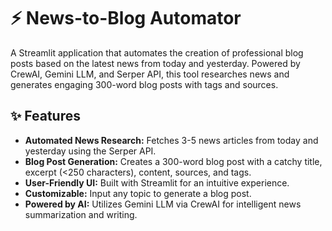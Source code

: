 # ⚡ News-to-Blog Automator

A Streamlit application that automates the creation of professional blog posts based on the latest news from today and yesterday. Powered by CrewAI, Gemini LLM, and Serper API, this tool researches news and generates engaging 300-word blog posts with tags and sources.

## ✨ Features

- **Automated News Research:** Fetches 3-5 news articles from today and yesterday using the Serper API.
- **Blog Post Generation:** Creates a 300-word blog post with a catchy title, excerpt (<250 characters), content, sources, and tags.
- **User-Friendly UI:** Built with Streamlit for an intuitive experience.
- **Customizable:** Input any topic to generate a blog post.
- **Powered by AI:** Utilizes Gemini LLM via CrewAI for intelligent news summarization and writing.

  
